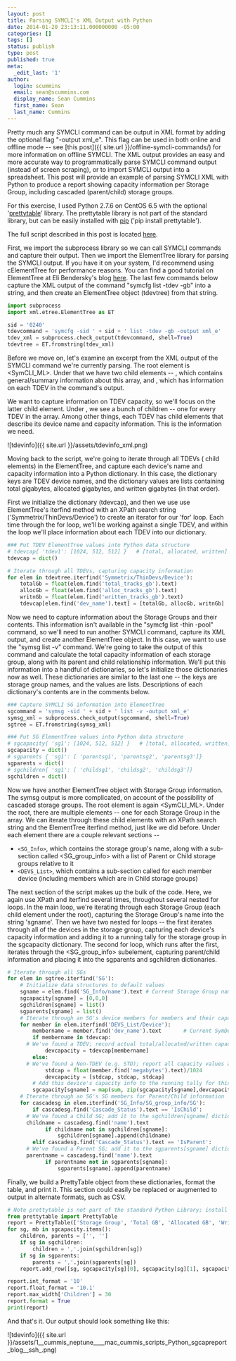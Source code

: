```yaml
---
layout: post
title: Parsing SYMCLI's XML Output with Python
date: 2014-01-20 23:13:11.000000000 -05:00
categories: []
tags: []
status: publish
type: post
published: true
meta:
  _edit_last: '1'
author:
  login: scummins
  email: sean@scummins.com
  display_name: Sean Cummins
  first_name: Sean
  last_name: Cummins
---
```

Pretty much any SYMCLI command can be output in XML format by adding the optional flag "-output xml_e". This flag can be used in both online and offline mode -- see [this post]({{ site.url }}/offline-symcli-commands/) for more information on offline SYMCLI. The XML output provides an easy and more accurate way to programmatically parse SYMCLI command output (instead of screen scraping), or to import SYMCLI output into a spreadsheet. This post will provide an example of parsing SYMCLI XML with Python to produce a report showing  capacity information per Storage Group, including cascaded (parent/child) storage groups.

For this exercise, I used Python 2.7.6 on CentOS 6.5 with the optional '[prettytable](https://code.google.com/p/prettytable/wiki/Tutorial)' library. The prettytable library is not part of the standard library, but can be easily installed with [pip](https://pypi.python.org/pypi/pip) ('pip install prettytable').

The full script described in this post is located [here](https://github.com/seancummins/sgcapreport).

First, we import the subprocess library so we can call SYMCLI commands and capture their output. Then we import the ElementTree library for parsing the SYMCLI output. If you have it on your system, I'd recommend using cElementTree for performance reasons. You can find a good tutorial on ElementTree at Eli Bendersky's blog [here](http://eli.thegreenplace.net/2012/03/15/processing-xml-in-python-with-elementtree/). The last few commands below  capture the XML output of the command "symcfg list -tdev -gb" into a string, and then create an ElementTree object (tdevtree) from that string.

~~~python
import subprocess
import xml.etree.ElementTree as ET

sid = '0240'
tdevcommand = 'symcfg -sid ' + sid + ' list -tdev -gb -output xml_e'
tdev_xml = subprocess.check_output(tdevcommand, shell=True)
tdevtree = ET.fromstring(tdev_xml)
~~~

Before we move on, let's examine an excerpt from the XML output of the SYMCLI command we're currently parsing. The root element is <SymCLI_ML>. Under that we have two child elements -- <Symmetrix>, which contains general/summary information about this array, and <ThinDevs>, which has information on each TDEV in the command's output.

We want to capture information on TDEV capacity, so we'll focus on the latter child element. Under <ThinDevs>, we see a bunch of <Device> children -- one for every TDEV in the array. Among other things, each TDEV has child elements that describe its device name and capacity information. This is the information we need.

![tdevinfo]({{ site.url }}/assets/tdevinfo_xml.png)

Moving back to the script, we're going to iterate through all TDEVs (<Device> child elements) in the ElementTree, and capture each device's name and capacity information into a Python dictionary. In this case, the dictionary keys are TDEV device names, and the dictionary values are lists containing total gigabytes, allocated gigabytes, and written gigabytes (in that order).

First we initialize the dictionary (tdevcap), and then we use use ElementTree's iterfind method with an XPath search string ('Symmetrix/ThinDevs/Device') to create an iterator for our 'for' loop. Each time through the for loop, we'll be working against a single TDEV, and within the  loop we'll place information about each TDEV into our dictionary.

~~~python
### Put TDEV ElementTree values into Python data structure
# tdevcap{ 'tdev1': [1024, 512, 512] }   # [total, allocated, written]
tdevcap = dict()

# Iterate through all TDEVs, capturing capacity information
for elem in tdevtree.iterfind('Symmetrix/ThinDevs/Device'):
    totalGb = float(elem.find('total_tracks_gb').text)
    allocGb = float(elem.find('alloc_tracks_gb').text)
    writnGb = float(elem.find('written_tracks_gb').text)
    tdevcap[elem.find('dev_name').text] = [totalGb, allocGb, writnGb]

~~~

Now we need to capture information about the Storage Groups and their contents. This information isn't available in the "symcfg list -thin -pool" command, so we'll need to run another SYMCLI command, capture its XML output, and create another ElementTree object. In this case, we want to use the "symsg list -v" command. We're going to take the output of this command and calculate the total capacity information of each storage group, along with its parent and child relationship information. We'll put this information into a handful of dictionaries, so let's initialize those dictionaries now as well. These dictionaries are similar to the last one -- the keys are storage group names, and the values are lists. Descriptions of each dictionary's contents are in the comments below.

~~~python
### Capture SYMCLI SG information into ElementTree
sgcommand = 'symsg -sid ' + sid + ' list -v -output xml_e'
symsg_xml = subprocess.check_output(sgcommand, shell=True)
sgtree = ET.fromstring(symsg_xml)

### Put SG ElementTree values into Python data structure
# sgcapacity{ 'sg1': [1024, 512, 512] }   # [total, allocated, written]
sgcapacity = dict()
# sgparents { 'sg1': [ 'parentsg1', 'parentsg2', 'parentsg3']}
sgparents = dict()
# sgchildren{ 'sg1': [ 'childsg1', 'childsg2', 'childsg3']}
sgchildren = dict()
~~~

Now we have another ElementTree object with Storage Group information. The symsg output is more complicated, on account of the possibility of cascaded storage groups. The root element is again <SymCLI_ML>. Under the root, there are multiple <SG> elements -- one for each Storage Group in the array. We can iterate through these <SG> child elements with an XPath search string and the ElementTree iterfind method, just like we did before. Under each <SG> element there are a couple relevant sections --

- `<SG_Info>`, which contains the storage group's name, along with a sub-section called <SG_group_info> with a list of Parent or Child storage groups relative to it
- `<DEVS_List>`, which contains a sub-section called <Device> for each member device (including members which are in Child storage groups)

The next section of the script makes up the bulk of the code. Here, we again use XPath and iterfind several times, throughout several nested for loops. In the main loop, we're iterating through each Storage Group (each <SG> child element under the root), capturing the Storage Group's name into the string 'sgname'. Then we have two nested for loops -- the first iterates through all of the devices in the storage group, capturing each device's capacity information and adding it to a running tally for the storage group in the sgcapacity dictionary. The second for loop, which runs after the first, iterates through the <SG_group_info> subelement, capturing parent/child information and placing it into the sgparents and sgchildren dictionaries.

~~~python
# Iterate through all SGs
for elem in sgtree.iterfind('SG'):
    # Initialize data structures to default values
    sgname = elem.find('SG_Info/name').text	# Current Storage Group name
    sgcapacity[sgname] = [0,0,0]
    sgchildren[sgname] = list()
    sgparents[sgname] = list()
    # Iterate through an SG's device members for members and their capacity
    for member in elem.iterfind('DEVS_List/Device'):
        membername = member.find('dev_name').text       # Current SymDev (member) name
        if membername in tdevcap:
      # We've found a TDEV; record actual total/allocated/written capacity
            devcapacity = tdevcap[membername]
        else:
      # We've found a Non-TDEV (e.g. STD); report all capacity values as total capacity
            stdcap = float(member.find('megabytes').text)/1024
            devcapacity = [stdcap, stdcap, stdcap]
        # Add this device's capacity info to the running tally for this SG
        sgcapacity[sgname] = map(sum, zip(sgcapacity[sgname],devcapacity))
    # Iterate through an SG's SG members for Parent/Child information
    for cascadesg in elem.iterfind('SG_Info/SG_group_info/SG'):
        if cascadesg.find('Cascade_Status').text == 'IsChild':
      # We've found a Child SG; add it to the sgchildren[sgname] dictionary
      childname = cascadesg.find('name').text
            if childname not in sgchildren[sgname]:
                sgchildren[sgname].append(childname)
        elif cascadesg.find('Cascade_Status').text == 'IsParent':
      # We've found a Parent SG; add it to the sgparents[sgname] dictionary
      parentname = cascadesg.find('name').text
            if parentname not in sgparents[sgname]:
                sgparents[sgname].append(parentname)

~~~

Finally, we build a PrettyTable object from these dictionaries, format the table, and print it. This section could easily be replaced or augmented to output in alternate formats, such as CSV.

~~~python
# Note prettytable is not part of the standard Python Library; install it with pip
from prettytable import PrettyTable
report = PrettyTable(['Storage Group', 'Total GB', 'Allocated GB', 'Written GB', 'Parents', 'Children'])
for sg, mb in sgcapacity.items():
    children, parents = ['', '']
    if sg in sgchildren:
        children = ','.join(sgchildren[sg])
    if sg in sgparents:
        parents = ','.join(sgparents[sg])
    report.add_row([sg, sgcapacity[sg][0], sgcapacity[sg][1], sgcapacity[sg][2], parents, children])

report.int_format = '10'
report.float_format = '10.1'
report.max_width['Children'] = 30
report.format = True
print(report)
~~~

And that's it. Our output should look something like this:

![tdevinfo]({{ site.url }}/assets/1__cummis_neptune____mac_cummis_scripts_Python_sgcapreport_blog__ssh_.png)
